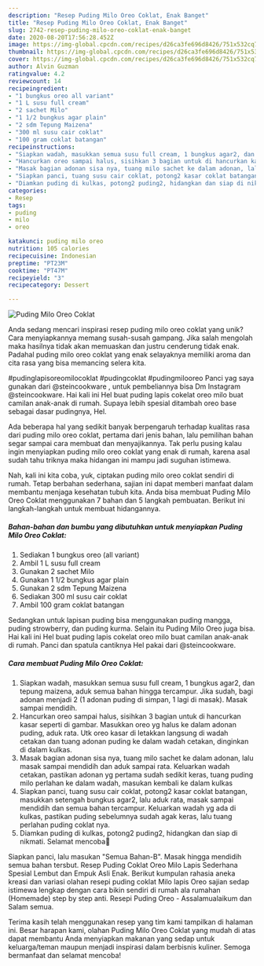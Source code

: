 ```yaml
---
description: "Resep Puding Milo Oreo Coklat, Enak Banget"
title: "Resep Puding Milo Oreo Coklat, Enak Banget"
slug: 2742-resep-puding-milo-oreo-coklat-enak-banget
date: 2020-08-20T17:56:28.452Z
image: https://img-global.cpcdn.com/recipes/d26ca3fe696d8426/751x532cq70/puding-milo-oreo-coklat-foto-resep-utama.jpg
thumbnail: https://img-global.cpcdn.com/recipes/d26ca3fe696d8426/751x532cq70/puding-milo-oreo-coklat-foto-resep-utama.jpg
cover: https://img-global.cpcdn.com/recipes/d26ca3fe696d8426/751x532cq70/puding-milo-oreo-coklat-foto-resep-utama.jpg
author: Alvin Guzman
ratingvalue: 4.2
reviewcount: 14
recipeingredient:
- "1 bungkus oreo all variant"
- "1 L susu full cream"
- "2 sachet Milo"
- "1 1/2 bungkus agar plain"
- "2 sdm Tepung Maizena"
- "300 ml susu cair coklat"
- "100 gram coklat batangan"
recipeinstructions:
- "Siapkan wadah, masukkan semua susu full cream, 1 bungkus agar2, dan tepung maizena, aduk semua bahan hingga tercampur. Jika sudah, bagi adonan menjadi 2 (1 adonan puding di simpan, 1 lagi di masak). Masak sampai mendidih."
- "Hancurkan oreo sampai halus, sisihkan 3 bagian untuk di hancurkan kasar seperti di gambar. Masukkan oreo yg halus ke dalam adonan puding, aduk rata. Utk oreo kasar di letakkan langsung di wadah cetakan dan tuang adonan puding ke dalam wadah cetakan, dinginkan di dalam kulkas."
- "Masak bagian adonan sisa nya, tuang milo sachet ke dalam adonan, lalu masak sampai mendidih dan aduk sampai rata. Keluarkan wadah cetakan, pastikan adonan yg pertama sudah sedikit keras, tuang puding milo perlahan ke dalam wadah, masukan kembali ke dalam kulkas"
- "Siapkan panci, tuang susu cair coklat, potong2 kasar coklat batangan, masukkan setengah bungkus agar2, lalu aduk rata, masak sampai mendidih dan semua bahan tercampur. Keluarkan wadah yg ada di kulkas, pastikan puding sebelumnya sudah agak keras, lalu tuang perlahan puding coklat nya."
- "Diamkan puding di kulkas, potong2 puding2, hidangkan dan siap di nikmati. Selamat mencoba🥰"
categories:
- Resep
tags:
- puding
- milo
- oreo

katakunci: puding milo oreo 
nutrition: 105 calories
recipecuisine: Indonesian
preptime: "PT23M"
cooktime: "PT47M"
recipeyield: "3"
recipecategory: Dessert

---
```



![Puding Milo Oreo Coklat](https://img-global.cpcdn.com/recipes/d26ca3fe696d8426/751x532cq70/puding-milo-oreo-coklat-foto-resep-utama.jpg)

Anda sedang mencari inspirasi resep puding milo oreo coklat yang unik? Cara menyiapkannya memang susah-susah gampang. Jika salah mengolah maka hasilnya tidak akan memuaskan dan justru cenderung tidak enak. Padahal puding milo oreo coklat yang enak selayaknya memiliki aroma dan cita rasa yang bisa memancing selera kita.

#pudinglapisoreomilocoklat #pudingcoklat #pudingmilooreo Panci yag saya gunakan dari @steincookware , untuk pembeliannya bisa Dm Instagram @steincookware. Hai kali ini Hel buat puding lapis cokelat oreo milo buat camilan anak-anak di rumah. Supaya lebih spesial ditambah oreo base sebagai dasar pudingnya, Hel.

Ada beberapa hal yang sedikit banyak berpengaruh terhadap kualitas rasa dari puding milo oreo coklat, pertama dari jenis bahan, lalu pemilihan bahan segar sampai cara membuat dan menyajikannya. Tak perlu pusing kalau ingin menyiapkan puding milo oreo coklat yang enak di rumah, karena asal sudah tahu triknya maka hidangan ini mampu jadi suguhan istimewa.


Nah, kali ini kita coba, yuk, ciptakan puding milo oreo coklat sendiri di rumah. Tetap berbahan sederhana, sajian ini dapat memberi manfaat dalam membantu menjaga kesehatan tubuh kita. Anda bisa membuat Puding Milo Oreo Coklat menggunakan 7 bahan dan 5 langkah pembuatan. Berikut ini langkah-langkah untuk membuat hidangannya.

<!--inarticleads1-->

##### Bahan-bahan dan bumbu yang dibutuhkan untuk menyiapkan Puding Milo Oreo Coklat:

1. Sediakan 1 bungkus oreo (all variant)
1. Ambil 1 L susu full cream
1. Gunakan 2 sachet Milo
1. Gunakan 1 1/2 bungkus agar plain
1. Gunakan 2 sdm Tepung Maizena
1. Sediakan 300 ml susu cair coklat
1. Ambil 100 gram coklat batangan


Sedangkan untuk lapisan puding bisa menggunakan puding mangga, puding strowberry, dan puding kurma. Selain itu Puding Milo Oreo juga bisa. Hai kali ini Hel buat puding lapis cokelat oreo milo buat camilan anak-anak di rumah. Panci dan spatula cantiknya Hel pakai dari @steincookware. 

<!--inarticleads2-->

##### Cara membuat Puding Milo Oreo Coklat:

1. Siapkan wadah, masukkan semua susu full cream, 1 bungkus agar2, dan tepung maizena, aduk semua bahan hingga tercampur. Jika sudah, bagi adonan menjadi 2 (1 adonan puding di simpan, 1 lagi di masak). Masak sampai mendidih.
1. Hancurkan oreo sampai halus, sisihkan 3 bagian untuk di hancurkan kasar seperti di gambar. Masukkan oreo yg halus ke dalam adonan puding, aduk rata. Utk oreo kasar di letakkan langsung di wadah cetakan dan tuang adonan puding ke dalam wadah cetakan, dinginkan di dalam kulkas.
1. Masak bagian adonan sisa nya, tuang milo sachet ke dalam adonan, lalu masak sampai mendidih dan aduk sampai rata. Keluarkan wadah cetakan, pastikan adonan yg pertama sudah sedikit keras, tuang puding milo perlahan ke dalam wadah, masukan kembali ke dalam kulkas
1. Siapkan panci, tuang susu cair coklat, potong2 kasar coklat batangan, masukkan setengah bungkus agar2, lalu aduk rata, masak sampai mendidih dan semua bahan tercampur. Keluarkan wadah yg ada di kulkas, pastikan puding sebelumnya sudah agak keras, lalu tuang perlahan puding coklat nya.
1. Diamkan puding di kulkas, potong2 puding2, hidangkan dan siap di nikmati. Selamat mencoba🥰


Siapkan panci, lalu masukan &#34;Semua Bahan-B&#34;. Masak hingga mendidih semua bahan tersbut. Resep Puding Coklat Oreo Milo Lapis Sederhana Spesial Lembut dan Empuk Asli Enak. Berikut kumpulan rahasia aneka kreasi dan variasi olahan resepi puding coklat Milo lapis Oreo sajian sedap istimewa lengkap dengan cara bikin sendiri di rumah ala rumahan (Homemade) step by step anti. Resepi Puding Oreo - Assalamualaikum dan Salam semua. 

Terima kasih telah menggunakan resep yang tim kami tampilkan di halaman ini. Besar harapan kami, olahan Puding Milo Oreo Coklat yang mudah di atas dapat membantu Anda menyiapkan makanan yang sedap untuk keluarga/teman maupun menjadi inspirasi dalam berbisnis kuliner. Semoga bermanfaat dan selamat mencoba!
